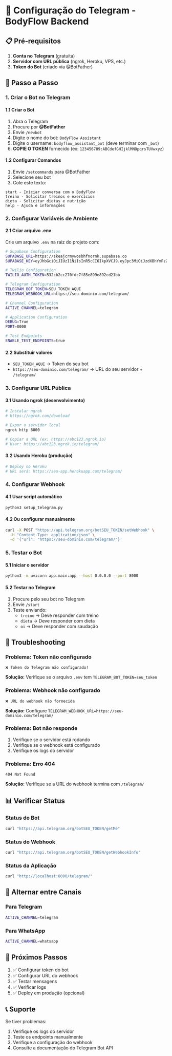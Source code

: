 # 🤖 Configuração do Telegram - BodyFlow Backend

## 📋 Pré-requisitos

1. **Conta no Telegram** (gratuita)
2. **Servidor com URL pública** (ngrok, Heroku, VPS, etc.)
3. **Token do Bot** (criado via @BotFather)

## 🚀 Passo a Passo

### **1. Criar o Bot no Telegram**

#### 1.1 Criar o Bot
1. Abra o Telegram
2. Procure por **@BotFather**
3. Envie `/newbot`
4. Digite o nome do bot: `BodyFlow Assistant`
5. Digite o username: `bodyflow_assistant_bot` (deve terminar com `_bot`)
6. **COPIE O TOKEN** fornecido (ex: `123456789:ABCdefGHIjklMNOpqrsTUVwxyz`)

#### 1.2 Configurar Comandos
1. Envie `/setcommands` para @BotFather
2. Selecione seu bot
3. Cole este texto:
```
start - Iniciar conversa com o BodyFlow
treino - Solicitar treinos e exercícios
dieta - Solicitar dietas e nutrição
help - Ajuda e informações
```

### **2. Configurar Variáveis de Ambiente**

#### 2.1 Criar arquivo .env
Crie um arquivo `.env` na raiz do projeto com:

```bash
# Supabase Configuration
SUPABASE_URL=https://skeajcrmywosbhfnornk.supabase.co
SUPABASE_KEY=eyJhbGciOiJIUzI1NiIsInR5cCI6IkpXVCJ9.eyJpc3MiOiJzdXBhYmFzZSIsInJlZiI6InNrZWFqY3JteXdvc2JoZm5vcm5rIiwicm9sZSI6ImFub24iLCJpYXQiOjE3NTg1ODQzNTYsImV4cCI6MjA3NDE2MDM1Nn0.JZCwaCFOMf2ytRmjEfNnivyDM98ELOjhx6R32vghj1o

# Twilio Configuration
TWILIO_AUTH_TOKEN=532cb2cc270fdc7f85e899e892cd21bb

# Telegram Configuration
TELEGRAM_BOT_TOKEN=SEU_TOKEN_AQUI
TELEGRAM_WEBHOOK_URL=https://seu-dominio.com/telegram/

# Channel Configuration
ACTIVE_CHANNEL=telegram

# Application Configuration
DEBUG=True
PORT=8000

# Test Endpoints
ENABLE_TEST_ENDPOINTS=true
```

#### 2.2 Substituir valores
- `SEU_TOKEN_AQUI` → Token do seu bot
- `https://seu-dominio.com/telegram/` → URL do seu servidor + `/telegram/`

### **3. Configurar URL Pública**

#### 3.1 Usando ngrok (desenvolvimento)
```bash
# Instalar ngrok
# https://ngrok.com/download

# Expor o servidor local
ngrok http 8000

# Copiar a URL (ex: https://abc123.ngrok.io)
# Usar: https://abc123.ngrok.io/telegram/
```

#### 3.2 Usando Heroku (produção)
```bash
# Deploy no Heroku
# URL será: https://seu-app.herokuapp.com/telegram/
```

### **4. Configurar Webhook**

#### 4.1 Usar script automático
```bash
python3 setup_telegram.py
```

#### 4.2 Ou configurar manualmente
```bash
curl -X POST "https://api.telegram.org/botSEU_TOKEN/setWebhook" \
  -H "Content-Type: application/json" \
  -d '{"url": "https://seu-dominio.com/telegram/"}'
```

### **5. Testar o Bot**

#### 5.1 Iniciar o servidor
```bash
python3 -m uvicorn app.main:app --host 0.0.0.0 --port 8000
```

#### 5.2 Testar no Telegram
1. Procure pelo seu bot no Telegram
2. Envie `/start`
3. Teste enviando:
   - `treino` → Deve responder com treino
   - `dieta` → Deve responder com dieta
   - `oi` → Deve responder com saudação

## 🔧 Troubleshooting

### **Problema: Token não configurado**
```
❌ Token do Telegram não configurado!
```
**Solução:** Verifique se o arquivo `.env` tem `TELEGRAM_BOT_TOKEN=seu_token`

### **Problema: Webhook não configurado**
```
❌ URL do webhook não fornecida
```
**Solução:** Configure `TELEGRAM_WEBHOOK_URL=https://seu-dominio.com/telegram/`

### **Problema: Bot não responde**
1. Verifique se o servidor está rodando
2. Verifique se o webhook está configurado
3. Verifique os logs do servidor

### **Problema: Erro 404**
```
404 Not Found
```
**Solução:** Verifique se a URL do webhook termina com `/telegram/`

## 📊 Verificar Status

### **Status do Bot**
```bash
curl "https://api.telegram.org/botSEU_TOKEN/getMe"
```

### **Status do Webhook**
```bash
curl "https://api.telegram.org/botSEU_TOKEN/getWebhookInfo"
```

### **Status da Aplicação**
```bash
curl "http://localhost:8000/telegram/"
```

## 🔄 Alternar entre Canais

### **Para Telegram**
```bash
ACTIVE_CHANNEL=telegram
```

### **Para WhatsApp**
```bash
ACTIVE_CHANNEL=whatsapp
```

## 🎯 Próximos Passos

1. ✅ Configurar token do bot
2. ✅ Configurar URL do webhook
3. ✅ Testar mensagens
4. ✅ Verificar logs
5. ✅ Deploy em produção (opcional)

## 📞 Suporte

Se tiver problemas:
1. Verifique os logs do servidor
2. Teste os endpoints manualmente
3. Verifique a configuração do webhook
4. Consulte a documentação do Telegram Bot API
